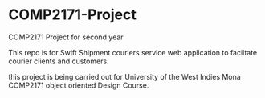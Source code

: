 # COMP2171-Project
COMP2171 Project for second year

This repo is for Swift Shipment couriers service web application to faciltate courier clients and customers.

this project is being carried out for University of the West Indies Mona COMP2171 object oriented Design Course. 

